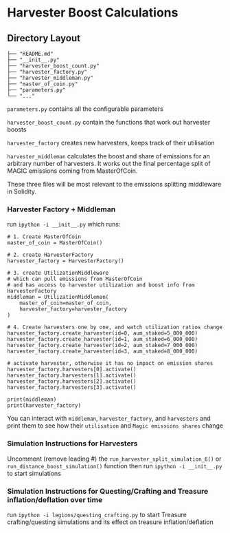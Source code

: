 # Harvester Boost Calculations


## Directory Layout
```
├── "README.md"
├── "__init__.py"
├── "harvester_boost_count.py"
├── "harvester_factory.py"
├── "harvester_middleman.py"
├── "master_of_coin.py"
├── "parameters.py"
└── "..."
```

`parameters.py` contains all the configurable parameters

`harvester_boost_count.py` contain the functions that work out harvester boosts

`harvester_factory` creates new harvesters, keeps track of their utilisation

`harvester_middleman` calculates the boost and share of emissions for an arbitrary number of harvesters. It works out the final percentage split of MAGIC emissions coming from MasterOfCoin.

These three files will be most relevant to the emissions splitting middleware in Solidity.

### Harvester Factory + Middleman

run `ipython -i __init__.py` which runs:
```
# 1. Create MasterOfCoin
master_of_coin = MasterOfCoin()

# 2. create HarvesterFactory
harvester_factory = HarvesterFactory()

# 3. create UtilizationMiddleware
# which can pull emissions from MasterOfCoin
# and has access to harvester utilization and boost info from HarvesterFactory
middleman = UtilizationMiddleman(
	master_of_coin=master_of_coin,
	harvester_factory=harvester_factory
)

# 4. Create harvesters one by one, and watch utilization ratios change
harvester_factory.create_harvester(id=0, aum_staked=5_000_000)
harvester_factory.create_harvester(id=1, aum_staked=6_000_000)
harvester_factory.create_harvester(id=2, aum_staked=7_000_000)
harvester_factory.create_harvester(id=3, aum_staked=8_000_000)

# activate harvester, otherwise it has no impact on emission shares
harvester_factory.harvesters[0].activate()
harvester_factory.harvesters[1].activate()
harvester_factory.harvesters[2].activate()
harvester_factory.harvesters[3].activate()

print(middleman)
print(harvester_factory)
```

You can interact with `middleman`, `harvester_factory`, and `harvesters` and print them
to see how their `utilisation` and `Magic emissions shares` change


### Simulation Instructions for Harvesters
Uncomment (remove leading #) the `run_harvester_split_simulation_6()`
or `run_distance_boost_simulation()` function then
run `ipython -i __init__.py` to start simulations

### Simulation Instructions for Questing/Crafting and Treasure inflation/deflation over time
run `ipython -i legions/questing_crafting.py` to start Treasure crafting/questing simulations
and its effect on treasure inflation/deflation
